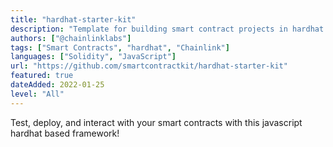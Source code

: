 ```yaml
---
title: "hardhat-starter-kit"
description: "Template for building smart contract projects in hardhat with solidity, python, and chainlink. "
authors: ["@chainlinklabs"]
tags: ["Smart Contracts", "hardhat", "Chainlink"]
languages: ["Solidity", "JavaScript"]
url: "https://github.com/smartcontractkit/hardhat-starter-kit"
featured: true
dateAdded: 2022-01-25
level: "All"
---
```


Test, deploy, and interact with your smart contracts with this javascript hardhat based framework!
